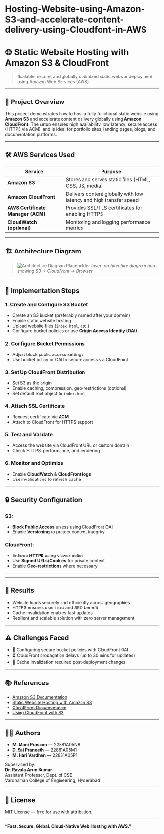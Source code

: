# Hosting-Website-using-Amazon-S3-and-accelerate-content-delivery-using-Cloudfont-in-AWS

# 🌐 Static Website Hosting with Amazon S3 & CloudFront

> Scalable, secure, and globally optimized static website deployment using Amazon Web Services (AWS).

---

## 📌 Project Overview

This project demonstrates how to host a fully functional static website using **Amazon S3** and accelerate content delivery globally using **Amazon CloudFront**. The setup ensures high availability, low latency, secure access (HTTPS via ACM), and is ideal for portfolio sites, landing pages, blogs, and documentation platforms.

---

## 🛠️ AWS Services Used

| Service                | Purpose                                                                 |
|------------------------|-------------------------------------------------------------------------|
| **Amazon S3**          | Stores and serves static files (HTML, CSS, JS, media)                   |
| **Amazon CloudFront**  | Delivers content globally with low latency and high transfer speed      |
| **AWS Certificate Manager (ACM)** | Provides SSL/TLS certificates for enabling HTTPS            |
| **CloudWatch (optional)** | Monitoring and logging performance metrics                          |

---

## 🏗️ Architecture Diagram

> ![Architecture Diagram Placeholder](#)
> *Insert architecture diagram here showing S3 → CloudFront → Browser*

---

## 🚀 Implementation Steps

### 1. Create and Configure S3 Bucket
- Create an S3 bucket (preferably named after your domain)
- Enable static website hosting
- Upload website files (`index.html`, etc.)
- Configure bucket policies or use **Origin Access Identity (OAI)**

### 2. Configure Bucket Permissions
- Adjust block public access settings
- Use bucket policy or OAI to secure access via CloudFront

### 3. Set Up CloudFront Distribution
- Set S3 as the origin
- Enable caching, compression, geo-restrictions (optional)
- Set default root object to `index.html`

### 4. Attach SSL Certificate
- Request certificate via **ACM**
- Attach to CloudFront for HTTPS support

### 5. Test and Validate
- Access the website via CloudFront URL or custom domain
- Check HTTPS, performance, and rendering

### 6. Monitor and Optimize
- Enable **CloudWatch** & **CloudFront logs**
- Use invalidations to refresh cache

---

## 🔒 Security Configuration

### S3:
- **Block Public Access** unless using CloudFront OAI
- Enable **Versioning** to protect content integrity

### CloudFront:
- Enforce **HTTPS** using viewer policy
- Use **Signed URLs/Cookies** for private content
- Enable **Geo-restrictions** where necessary

---

---

## 🧪 Results

- Website loads securely and efficiently across geographies
- HTTPS ensures user trust and SEO benefit
- Cache invalidation enables fast updates
- Resilient and scalable solution with zero server management

---

## ⚠️ Challenges Faced

- 🔐 Configuring secure bucket policies with CloudFront OAI
- ⏳ CloudFront propagation delays (up to 30 mins for updates)
- 🔄 Cache invalidation required post-deployment changes

---

## 📚 References

- [Amazon S3 Documentation](https://docs.aws.amazon.com/s3/index.html)  
- [Static Website Hosting with Amazon S3](https://docs.aws.amazon.com/AmazonS3/latest/userguide/WebsiteHosting.html)  
- [CloudFront Documentation](https://docs.aws.amazon.com/cloudfront/index.html)  
- [Using CloudFront with S3](https://docs.aws.amazon.com/AmazonCloudFront/latest/DeveloperGuide/DownloadDistS3AndCustomOrigin.html)

---

## 👨‍💻 Authors

- **M. Mani Prasoon** — 22881A05N8  
- **D. Sai Praneeth** — 22881A05M1  
- **M. Hari Vardhan** — 22881A05P1  

Supervised by:  
**Dr. Ravula Arun Kumar**  
Assistant Professor, Dept. of CSE  
Vardhaman College of Engineering, Hyderabad

---

## 📜 License

MIT License — free for use with attribution.

---

**“Fast. Secure. Global. Cloud-Native Web Hosting with AWS.”**
